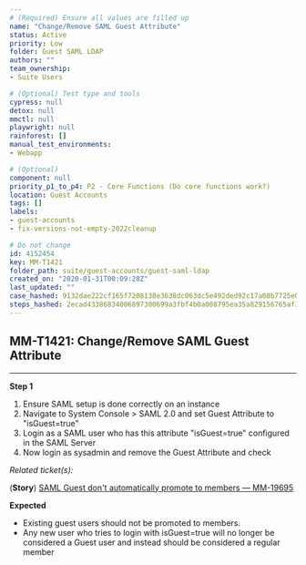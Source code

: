 ```yaml
---
# (Required) Ensure all values are filled up
name: "Change/Remove SAML Guest Attribute"
status: Active
priority: Low
folder: Guest SAML LDAP
authors: ""
team_ownership: 
- Suite Users

# (Optional) Test type and tools
cypress: null
detox: null
mmctl: null
playwright: null
rainforest: []
manual_test_environments: 
- Webapp

# (Optional)
component: null
priority_p1_to_p4: P2 - Core Functions (Do core functions work?)
location: Guest Accounts
tags: []
labels: 
- guest-accounts
- fix-versions-not-empty-2022cleanup

# Do not change
id: 4152454
key: MM-T1421
folder_path: suite/guest-accounts/guest-saml-ldap
created_on: "2020-01-31T00:09:28Z"
last_updated: ""
case_hashed: 9132dae222cf165f7208138e3638dc063dc5e492ded92c17a08b7725e0f9d8ce51472d6b33c58763c4f24252e6b20072
steps_hashed: 2ecad43386834006897300699a3fbf4b0a008795ea35a829156765af13d98c8c6f8873387df1e45acc4604f3601d3697
---
```


## MM-T1421: Change/Remove SAML Guest Attribute

---

**Step 1**

1. Ensure SAML setup is done correctly on an instance
2. Navigate to System Console > SAML 2.0 and set Guest Attribute to "isGuest=true"
3. Login as a SAML user who has this attribute "isGuest=true" configured in the SAML Server
4. Now login as sysadmin and remove the Guest Attribute and check

_Related ticket(s):_

(**Story**) [SAML Guest don't automatically promote to members — MM-19695](https://mattermost.atlassian.net/browse/MM-19695)

**Expected**

- Existing guest users should not be promoted to members.
- Any new user who tries to login with isGuest=true will no longer be considered a Guest user and instead should be considered a regular member
